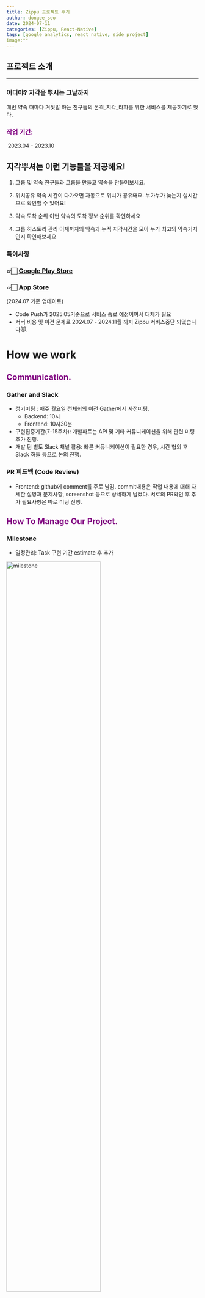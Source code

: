 ```yaml
---
title: Zippu 프로젝트 후기
author: dongee_seo
date: 2024-07-11
categories: [Zippu, React-Native]
tags: [google analytics, react native, side project]
image:""
---
```


## 프로젝트 소개
***
 ### 어디야? 지각을 뿌시는 그날까지
 매번 약속 때마다 거짓말 하는 친구들의 본격_지각_타파를 위한 서비스를 제공하기로 했다.
 ### <span style="color:purple">작업 기간: </span>  
 
 &nbsp;2023.04 - 2023.10

## 지각뿌셔는 이런 기능들을 제공해요!

1. 그룹 및 약속
친구들과 그룹을 만들고 약속을 만들어보세요.

2. 위치공유
약속 시간이 다가오면 자동으로 위치가 공유돼요. 
누가누가 늦는지 실시간으로 확인할 수 있어요!

2. 약속 도착 순위
이번 약속의 도착 정보 순위를 확인하세요

3. 그룹 히스토리 관리
이제까지의 약속과 누적 지각시간을 모아 누가 최고의 약속거지인지 확인해보세요

 
### 특이사항 
### 👉🏻 [Google Play Store](https://play.google.com/store/apps/details?id=com.zippu.android&hl=en-KR)

### 👉🏻 [App Store](https://apps.apple.com/kr/app/지각뿌셔/id6450055974?l=en-GB)
(2024.07 기준 업데이트)
- Code Push가 2025.05기준으로 서비스 종료 예정이여서 대체가 필요
- 서버 비용 및 이전 문제로 2024.07 - 2024.11월 까지 Zippu 서비스중단 되었습니다😿.
# How we work
## <span style="color:purple">Communication. </span>
### Gather and Slack

- 정기미팅 : 매주 월요일 전체회의 이전 Gather에서 사전미팅.
    - Backend: 10시
    - Frontend: 10시30분
- 구현집중기간(7-15주차): 개발파트는 API 및 기타 커뮤니케이션을 위해 관련 미팅 추가 진행.
- 개발 팀 별도 Slack 채널 활용: 빠른 커뮤니케이션이 필요한 경우, 시간 협의 후 Slack 허들 등으로 논의 진행.

### PR 피드백 (Code Review)

- Frontend: github에 comment를 주로 남김. commit내용은 작업 내용에 대해 자세한 설명과 문제사항, screenshot 등으로 상세하게 남겼다. 서로의 PR확인 후 추가 필요사항은 따로 미팅 진행.

## <span style="color:purple">How To Manage Our Project.</span>

### Milestone

- 일정관리: Task 구현 기간 estimate 후 추가

<image src="https://velog.velcdn.com/images/seod0209/post/97a653af-7f24-4ca2-af58-3d3969afea4e/image.png" alt="milestone" width="70%" height="auto"/>
    

### Kanban Board

- Task관리: not started → In Progress → Done)
<image src="https://velog.velcdn.com/images/seod0209/post/1ab0a564-811b-44c2-9675-3f0ace72cbf2/image.png" width="80%" height="auto" alt="kanban"/>


    

### Docs

- 각 파트별 협업방식, 아키텍쳐, 컨벤션(pr, git, naming), 추가 기술 조사 등에 대한 문서 정리.
    <image src="https://velog.velcdn.com/images/seod0209/post/8cb44efe-04cc-4160-8dce-c066982b6511/image.png" width="100%" height="auto" alt="docs"/>

    

## Skills.

- 기술스택
    - 언어: Typescript
    - 프레임워크: React Native, React, React Qeury , Recoil , Emotion , Next.js
    - CI/CD: Firebase Distribution , GitAction을 통한 Codpush배포로 추가 심사없이 앱 업데이트 가능
- 주요기능
    - 특정한 시간에만 기기에서 위치 정보 수집
    - 도착지점 반경 n미터내 접근시 자동체크인 기능
    - 지도에 그룹내 사용자 마커표시
    - 사용자와 도착지점의 거리 표시기능
    - 카카오, 애플 소셜로그인
    - firebase dynamic link로 구현한 사용자 초대 기능
- Clean Architecture
<image src="https://velog.velcdn.com/images/seod0209/post/128d5ba1-e398-439b-b99c-b465159418a4/image.png" width="80%" height="auto" alt="clean_arch"/>


- Layer 구성
    - ApplicationLayer ( View, ViewModel, DataModel)
    - DomainLayer( Entity, UseCase, ~~Interactor~~)
    - DataLayer( API, ~~Repository~~)
- flow
    - (request)  → ViewModel→ UseCase  → ~~Repository →~~ API
    - (response) ← (dto-DataModel) ← ViewModel  ← UseCase ← (dto-entity) ← ~~Repository~~ ← API
        
<image src="https://velog.velcdn.com/images/seod0209/post/d0ac3d5d-cde8-44af-97ca-f9acb317ed25/image.png" width="30%" height="auto" alt="flow"/>
- 특이사항
    - DomainLayer에 있는 Model을 Entity로 생각.
    - [InversifyJS](https://github.com/inversify/InversifyJS) 사용으로 생성자 주입으로 객체간의 의존관계를 설정.
    - 데이터소스와 리포지토리의 통합
<br/>
<br/>

## 구현 사항

#### <span style="color:purple">주요기능</span>

- 특정한 시간에만 기기에서 위치 정보 수집
- 도착지점 반경 n미터내 접근시 자동체크인 기능
- 지도에 그룹내 사용자 마커표시
- 사용자와 도착지점의 거리 표시기능
- 소셜로그인: 카카오, 애플
- 사용자 권한 요청
- 비회원 이용
- 그룹 생성/ 삭제 / 초대
- 약속 생성/ 삭제 / 공유
- 프로필 수정
- 회원 탈퇴
- firebase dynamic link로 구현한 사용자 초대 기능
- FCM을 사용한 background push notification
- CodePush
- Google Analytics
    
####  역할 분담
- 프론트엔드는 총 2명이였다. 지도 API 사용에 다른 한분이 집중하기로 하고 이외 기능들은 내가 맡아서 하기로 했다.

- 원하는 기능을 구현하기에 3개월라는 기한은 턱없이 부족한 시간이었기에, beside 활동이 끝난 후에 추가적으로 3개월을 더 소요해서 mvp 기능들을 완료하였다.

#### 기타사항
- 기존에 팀원분은 React Native 프로젝트를 해보신적 있어서, 
이번에 Git repo와 프로젝트 관련 초기세팅은 내가 해보기로 했다. 
- Git repo 생성과 React native 프로젝트 초기세팅, Codepush,Sentry 등 기초적으로 필요한 부분들을 구성하였다.



## 최종 결과 화면
***
  팀 Zippu의 최종 구현 화면은 아래와 같다.
  

#### 🌸<span style="color:purple">로그인, 회원가입 및 권한 설정</span> &nbsp;&nbsp;🌸<span style="color:purple">그룹, 멤버 목록과 지각순위</span>
 <image src="https://velog.velcdn.com/images/seod0209/post/c7d2602e-8f50-4566-b92c-6219f0951942/image.gif" width="30%" height="auto" alt="login"/> <image src="https://velog.velcdn.com/images/seod0209/post/b7ee4e7d-e08d-4e54-8e05-e7e8e618e0b6/image.gif" width="30%" height="auto" alt="list"/>


#### 🌸<span style="color:purple"> 그룹 생성</span>  &nbsp;&nbsp;  &nbsp;&nbsp;  🌸<span style="color:purple"> 약속 생성</span>
 <image src="https://velog.velcdn.com/images/seod0209/post/f49ef500-5fd5-45c3-97e0-54a9e035fb68/image.gif" width="30%" height="auto" alt="make_g"/><image src="https://velog.velcdn.com/images/seod0209/post/53d819df-7242-4ce1-8b7e-6845058afbc0/image.gif" width="30%" height="auto" alt="make_p"/>

#### 🌸<span style="color:purple"> 임박한 약속 과 약속 상세 </span> &nbsp;&nbsp;  &nbsp;&nbsp; 🌸<span style="color:purple"> 약속 30분 전 구성원 위치공유 </span>
<image src="https://velog.velcdn.com/images/seod0209/post/913ac174-c60b-4766-bd72-d050b3196309/image.gif" width="30%" height="auto" alt="alert_detail"/><image src="https://velog.velcdn.com/images/seod0209/post/1a18d040-576d-41ff-a291-9f06e0ed018b/image.png" width="30%" height="auto" alt="share_location"/>

#### 🌸<span style="color:purple"> 프로필 수정 </span>
<image src="https://velog.velcdn.com/images/seod0209/post/56331846-61c8-4a6b-8e66-cea27c5a1139/image.gif" width="30%" height="auto" alt="edit_profile"/>




## 프로젝트 후기
  ***
 그룹, 약속, 위치공유, 로그인 주요기능을 4가지만 가지고 가기에 시간과 인력이 넉넉할거라고 생각한건 정말 단단히 착가이였다..
 
### <span style="color:purple"> 열정!열정!열정! </span>

&nbsp;&nbsp; K-직장인의 위력이란..

  10시 출근 전 회사 근처 카페에 7시에가서 지뿌를 했다. 그래도 시간이 부족해서 퇴근 후 새벽까지 달렸던거 같다. 근데 나 혼자만 이렇게 달린게 아니라 8명의 팀원 모두가 이렇게 달렸다. 
  
 출시 전 QA는 정말 회사처럼 진행되었던거같다. QA시나리오부터 피드백까지 회사보다 꼼꼼했던거 같다. (모든 상황을 직접 시현하고 녹화까지 해주시는 그들은..갓..)
 
#### 여담이지만 다들 본업이 없는사람들처럼 사이드 프로젝트에 참여했다ㅋㅋㅋ 그래서 짧은 기간에 다른 팀에 비에 고퀄의 결과물이 나오지 않았나 싶다.
  
&nbsp;  
  ### <span style="color:purple"> 내가 부족했던 점</span>
  
####  :: 소외된 AOS
 아마 React native로 개발을 첫 시작한 개발자라면 다들 겪는 시행착오이지 않을까?
 굳이 핑계를 대자면 Android studio와 Xcode를 동시에 구동시키지 못하는 나의 컴퓨터 사양정도.

 Web 개발할때는 브라우저마다 UI가 다르게 나타날 수 있으니 디자인 QA를 넘기기전 모든 웹브라우저를 켜서 확인하고 넘기면서,, 여기선 왜그랬나 싶다.
 
 개발할 때 Xcode로 IOS만 보고 개발했다. 그래서 각 OS가 추구하는 정책이 다른것과 UI를 나타내는 단위가 다른걸 너무나도 간과하고 말았다.
 
👉🏻 [해결과정](https://seod0209.github.io/posts/React-Native-각-OS-화면비율/)
 <image src="https://velog.velcdn.com/images/seod0209/post/5e6683f7-4c64-4c30-8736-da68bdfe74c5/image.png" width="50%" height="auto" alt="bad_ui"/>


####  :: 우리..욕심 부리지 말자고 웃으면서 얘기했잖아요 ㅋㅋㅋㅋ
 생각보다 양이 많아서 쳐내기에 급급했던거같다. 부실공사의 대가는 대량의 QA였다.
 또한 앱 개발이 처음이여서 예외상황에 대한 대응에 꽤 시간이 걸렸다. UI는 AOS 와 iOS한번에 개발할 수 있더라도, 기능 구현에서 나타나는 둘 간 너무 다른 정책들이 복병이였다.
  
#### ::코드 리팩토링에 신경쓰지 못했다.
   누르면 기능이 되게만 하자라는 생각으로 빠르게 쳐냈던 결과였다. 그 결과 리팩토링에 상대적으로 신경을 쓰지 못했다. 클린아키텍쳐를 내세우며 코드를 작성했지만 지금 보면 의존성만 분리되었을뿐 코드양과 각 코드간의 관계를 봤을때 아주 스파게티 코드이다.
   
  
### <span style="color:purple"> 내가 배운 점</span>

#### :: 동료라고 쓰고 사수라고 부른다
&nbsp; 처음 앱 개발을 하는데 이정도 할 수 있었던건 5년차 이상의 프론트와 백엔드 분들의 경험과 지식공유 비롯되었다고 생각한다. 

핵심 기능이자 복잡했던 Map API를 제외하고는 나는 초기세팅과 이외 기능들을 구현했다고 앞서 말한바 있다. 그렇다보니 양적으로 많은 테스크의 우선순위 설정이나 어떤 라이브러리를 설정하면 좋을지 판단하는 부분, 배포관리 등 은 다른 개발자 동료들의 조언이 많이 도움이 되었다. 
 
 - 상관관계를 고려하여 외부 라이브러리를 도입하자.
  	&nbsp; 이전에는 어? 많이 쓰네 최신이네가 라이브러리 선정의 기준이 되었지만, 이번에는 iOS, AOS gradle version, react native등 여러 상호관계를 고려해서 어떤 버전을 다운 받을지, 해당 라이브러리가 자주 업데이트 되고 있는지, 우리 프로젝트에 적합한지 등 여러 방면에서 생각하게 되었다.
- 앱스토어 정책을 알고 그것에대한 기획, 디자인에 피드백을 주자. 안그러면 기획과 디자인은 일을 두번하게 된다.
- 해당 기능이 현재 개발수준으로 구현하기 어려울 경우, 어려운 이유만 설명하지 말고 차선책을 꼭 준비하자.

<br>

### <span style="color:purple"> 앞으로 해야할 일</span>

1. Meta나 Insta광고로 유저 유입 후 GA로 사용자 행태 파악
 주로 어떤 행동과 목적으로 사용하고 앞으로 앱의 방향을 어떻게 할지 측정이 필요해 보인다.
 
2. User가 원하는 기능을 도입
  ![](https://velog.velcdn.com/images/seod0209/post/aff9d61a-98a2-4234-bb42-2033ff3a2ed6/image.png)
